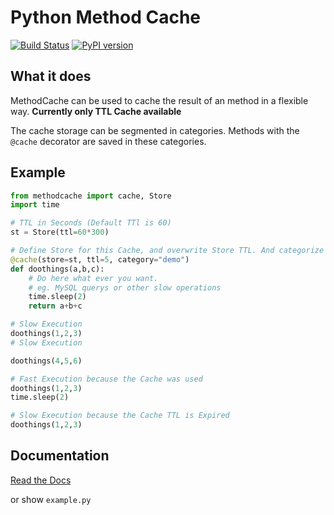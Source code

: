 # Python Method Cache

[![Build Status](https://travis-ci.org/eieste/MethodCache.svg?branch=master)](https://travis-ci.org/eieste/MethodCache)
[![PyPI version](https://badge.fury.io/py/method-cache.svg)](https://badge.fury.io/py/method-cache)

## What it does

MethodCache can be used to cache the result of an method in a flexible way.
**Currently only TTL Cache available**

The cache storage can be segmented in categories.
Methods with the ``@cache`` decorator are saved in these categories.

## Example
```python
from methodcache import cache, Store
import time

# TTL in Seconds (Default TTl is 60)
st = Store(ttl=60*300)

# Define Store for this Cache, and overwrite Store TTL. And categorize this cache object to demo
@cache(store=st, ttl=5, category="demo")
def doothings(a,b,c):
    # Do here what ever you want.
    # eg. MySQL querys or other slow operations
    time.sleep(2)
    return a+b+c

# Slow Execution
doothings(1,2,3)
# Slow Execution

doothings(4,5,6)

# Fast Execution because the Cache was used
doothings(1,2,3)
time.sleep(2)

# Slow Execution because the Cache TTL is Expired
doothings(1,2,3)

```

## Documentation

[Read the Docs](https://readthedocs.org/projects/method-cache/)

or 
show ``example.py``
